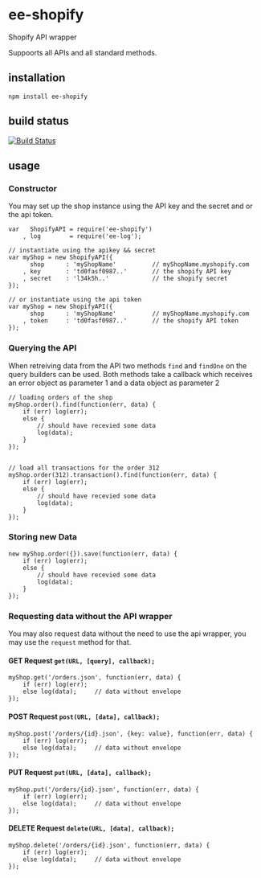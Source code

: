# ee-shopify

Shopify API wrapper

Suppoorts all APIs and all standard methods. 

## installation

    npm install ee-shopify

## build status

[![Build Status](https://travis-ci.org/eventEmitter/ee-shopify.png?branch=master)](https://travis-ci.org/eventEmitter/ee-shopify)


## usage



### Constructor

You may set up the shop instance using the API key and the secret and or the api token.
    
    var   ShopifyAPI = require('ee-shopify')
        , log        = require('ee-log');

    // instantiate using the apikey && secret
    var myShop = new ShopifyAPI({
          shop      : 'myShopName'          // myShopName.myshopify.com
        , key       : 'td0fasf0987..'       // the shopify API key
        , secret    : 'l34k5h..'            // the shopify secret
    });

    // or instantiate using the api token
    var myShop = new ShopifyAPI({
          shop      : 'myShopName'          // myShopName.myshopify.com
        , token     : 'td0fasf0987..'       // the shopify API token
    });


### Querying the API

When retreiving data from the API two methods `find` and `findOne` on the query builders can be used. Both methods take 
a callback which receives an error object as parameter 1 and a data object as parameter 2


    // loading orders of the shop
    myShop.order().find(function(err, data) {
        if (err) log(err);
        else {
            // should have recevied some data
            log(data);
        }
    });


    // load all transactions for the order 312
    myShop.order(312).transaction().find(function(err, data) {
        if (err) log(err);
        else {
            // should have recevied some data
            log(data);
        }
    });


### Storing new Data

    new myShop.order({}).save(function(err, data) {
        if (err) log(err);
        else {
            // should have recevied some data
            log(data);
        }
    });


### Requesting data without the API wrapper

You may also request data without the need to use the api wrapper, you may use the `request` method for that.


#### GET Request `get(URL, [query], callback);`
    
    myShop.get('/orders.json', function(err, data) {
        if (err) log(err);
        else log(data);     // data without envelope
    });


#### POST Request `post(URL, [data], callback);`
    
    myShop.post('/orders/{id}.json', {key: value}, function(err, data) {
        if (err) log(err);
        else log(data);     // data without envelope
    });


#### PUT Request `put(URL, [data], callback);`
    
    myShop.put('/orders/{id}.json', function(err, data) {
        if (err) log(err);
        else log(data);     // data without envelope
    });


#### DELETE Request `delete(URL, [data], callback);`
    
    myShop.delete('/orders/{id}.json', function(err, data) {
        if (err) log(err);
        else log(data);     // data without envelope
    });